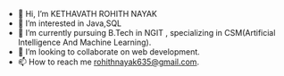 - 👋 Hi, I’m KETHAVATH ROHITH NAYAK
- 👀 I’m interested in Java,SQL
- 🌱 I’m currently pursuing B.Tech in NGIT , specializing in CSM(Artificial Intelligence And Machine Learning).
- 💞️ I’m looking to collaborate on web development.
- 📫 How to reach me rohithnayak635@gmail.com.

<!---
rohithnayak635/rohithnayak635 is a ✨ special ✨ repository because its `README.md` (this file) appears on your GitHub profile.
You can click the Preview link to take a look at your changes.
--->
